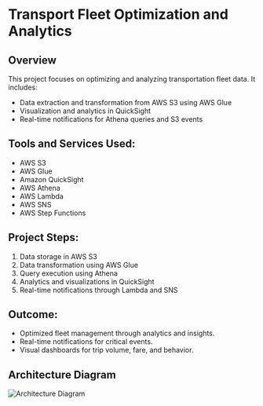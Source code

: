 # Transport Fleet Optimization and Analytics

## Overview
This project focuses on optimizing and analyzing transportation fleet data. It includes:
- Data extraction and transformation from AWS S3 using AWS Glue
- Visualization and analytics in QuickSight
- Real-time notifications for Athena queries and S3 events

## Tools and Services Used:
- AWS S3
- AWS Glue
- Amazon QuickSight
- AWS Athena
- AWS Lambda
- AWS SNS
- AWS Step Functions

## Project Steps:
1. Data storage in AWS S3
2. Data transformation using AWS Glue
3. Query execution using Athena
4. Analytics and visualizations in QuickSight
5. Real-time notifications through Lambda and SNS

## Outcome:
- Optimized fleet management through analytics and insights.
- Real-time notifications for critical events.
- Visual dashboards for trip volume, fare, and behavior.

## Architecture Diagram
![Architecture Diagram](https://github.com/user-attachments/assets/e76b8476-c609-4d7c-a09e-4e00a21c313f)


